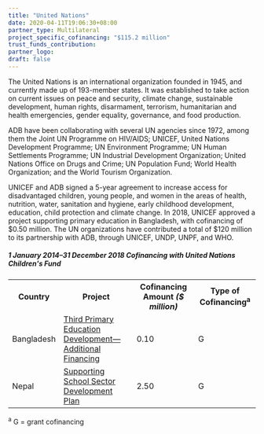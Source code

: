 ```yaml
---
title: "United Nations"
date: 2020-04-11T19:06:30+08:00
partner_type: Multilateral
project_specific_cofinancing: "$115.2 million"
trust_funds_contribution: 
partner_logo:
draft: false
---
```


The United Nations is an international organization founded in 1945, and currently made up of 193-member states. It was established to take action on current issues on peace and security, climate change, sustainable development, human rights, disarmament, terrorism, humanitarian and health emergencies, gender equality, governance, and food production. 

ADB have been collaborating with several UN agencies since 1972, among them the Joint UN Programme on HIV/AIDS; UNICEF, United Nations Development Programme; UN Environment Programme; UN Human Settlements Programme; UN Industrial Development Organization; United Nations Office on Drugs and Crime; UN Population Fund; World Health Organization; and the World Tourism Organization. 

UNICEF and ADB signed a 5-year agreement to increase access for disadvantaged children, young people, and women in the areas of health, nutrition, water, sanitation and hygiene, early childhood development, education, child protection and climate change. In 2018, UNICEF approved a project supporting primary education in Bangladesh, with cofinancing of $0.50 million. The UN organizations have contributed a total of $120 million to its partnership with ADB, through UNICEF, UNDP, UNPF, and WHO.  

##### _1 January 2014–31 December 2018_ Cofinancing with United Nations Children's Fund

<table class="table table-striped table-bordered">
<tr>
<th>Country</th>
<th>Project</th>
<th>Cofinancing Amount <em>($ million)</em></th>
<th>Type of Cofinancing<sup>a</sup></th>
</tr>
<tr>
<td>Bangladesh</td>
<td><a href="https://www.adb.org/projects/42122-016/main" target="_parent">Third Primary Education Development—Additional Financing</a></td>
<td>0.10 </td>
<td>G</td>
</tr>
<tr>
<td>Nepal</td>
<td><a href="https://www.adb.org/projects/49424-001/main" target="_parent">Supporting School Sector Development Plan</a></td>
<td>2.50 </td>
<td>G</td>
</tr>
</table>

<p class="dr-footnote"><sup>a</sup> G = grant cofinancing</p>